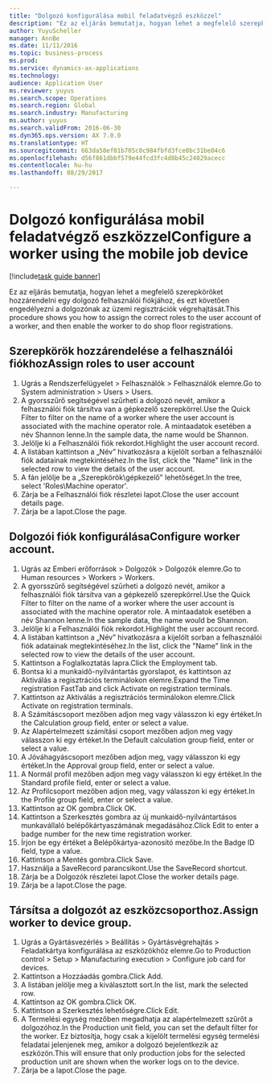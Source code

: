 ```yaml
--- 
title: "Dolgozó konfigurálása mobil feladatvégző eszközzel"
description: "Ez az eljárás bemutatja, hogyan lehet a megfelelő szerepköröket hozzárendelni egy dolgozó felhasználói fiókjához, és ezt követően engedélyezni a dolgozónak az üzemi regisztrációk végrehajtását."
author: YuyuScheller
manager: AnnBe
ms.date: 11/11/2016
ms.topic: business-process
ms.prod: 
ms.service: dynamics-ax-applications
ms.technology: 
audience: Application User
ms.reviewer: yuyus
ms.search.scope: Operations
ms.search.region: Global
ms.search.industry: Manufacturing
ms.author: yuyus
ms.search.validFrom: 2016-06-30
ms.dyn365.ops.version: AX 7.0.0
ms.translationtype: HT
ms.sourcegitcommit: 663da58ef01b705c0c984fbfd3fce8bc31be04c6
ms.openlocfilehash: d56f861dbbf579e44fcd3fc4d8b45c24029acecc
ms.contentlocale: hu-hu
ms.lasthandoff: 08/29/2017

---
```

# <a name="configure-a-worker-using-the-mobile-job-device"></a><span data-ttu-id="9b71f-103">Dolgozó konfigurálása mobil feladatvégző eszközzel</span><span class="sxs-lookup"><span data-stu-id="9b71f-103">Configure a worker using the mobile job device</span></span>

[!include[task guide banner](../../includes/task-guide-banner.md)]

<span data-ttu-id="9b71f-104">Ez az eljárás bemutatja, hogyan lehet a megfelelő szerepköröket hozzárendelni egy dolgozó felhasználói fiókjához, és ezt követően engedélyezni a dolgozónak az üzemi regisztrációk végrehajtását.</span><span class="sxs-lookup"><span data-stu-id="9b71f-104">This procedure shows you how to assign the correct roles to the user account of a worker, and then enable the worker to do shop floor registrations.</span></span>


## <a name="assign-roles-to-user-account"></a><span data-ttu-id="9b71f-105">Szerepkörök hozzárendelése a felhasználói fiókhoz</span><span class="sxs-lookup"><span data-stu-id="9b71f-105">Assign roles to user account</span></span>
1. <span data-ttu-id="9b71f-106">Ugrás a Rendszerfelügyelet > Felhasználók > Felhasználók elemre.</span><span class="sxs-lookup"><span data-stu-id="9b71f-106">Go to System administration > Users > Users.</span></span>
2. <span data-ttu-id="9b71f-107">A gyorsszűrő segítségével szűrheti a dolgozó nevét, amikor a felhasználói fiók társítva van a gépkezelő szerepkörrel.</span><span class="sxs-lookup"><span data-stu-id="9b71f-107">Use the Quick Filter to filter on the name of a worker where the user account is associated with the machine operator role.</span></span> <span data-ttu-id="9b71f-108">A mintaadatok esetében a név Shannon lenne.</span><span class="sxs-lookup"><span data-stu-id="9b71f-108">In the sample data, the name would be Shannon.</span></span>
3. <span data-ttu-id="9b71f-109">Jelölje ki a Felhasználói fiók rekordot.</span><span class="sxs-lookup"><span data-stu-id="9b71f-109">Highlight the user account record.</span></span>
4. <span data-ttu-id="9b71f-110">A listában kattintson a „Név” hivatkozásra a kijelölt sorban a felhasználói fiók adatainak megtekintéséhez.</span><span class="sxs-lookup"><span data-stu-id="9b71f-110">In the list, click the "Name" link in the selected row to view the details of the user account.</span></span>
5. <span data-ttu-id="9b71f-111">A fán jelölje be a „Szerepkörök\gépkezelő" lehetőséget.</span><span class="sxs-lookup"><span data-stu-id="9b71f-111">In the tree, select 'Roles\Machine operator'.</span></span>
6. <span data-ttu-id="9b71f-112">Zárja be a Felhasználói fiók részletei lapot.</span><span class="sxs-lookup"><span data-stu-id="9b71f-112">Close the user account details page.</span></span>
7. <span data-ttu-id="9b71f-113">Zárja be a lapot.</span><span class="sxs-lookup"><span data-stu-id="9b71f-113">Close the page.</span></span>

## <a name="configure-worker-account"></a><span data-ttu-id="9b71f-114">Dolgozói fiók konfigurálása</span><span class="sxs-lookup"><span data-stu-id="9b71f-114">Configure worker account.</span></span>
1. <span data-ttu-id="9b71f-115">Ugrás az Emberi erőforrások > Dolgozók > Dolgozók elemre.</span><span class="sxs-lookup"><span data-stu-id="9b71f-115">Go to Human resources > Workers > Workers.</span></span>
2. <span data-ttu-id="9b71f-116">A gyorsszűrő segítségével szűrheti a dolgozó nevét, amikor a felhasználói fiók társítva van a gépkezelő szerepkörrel.</span><span class="sxs-lookup"><span data-stu-id="9b71f-116">Use the Quick Filter to filter on the name of a worker where the user account is associated with the machine operator role.</span></span> <span data-ttu-id="9b71f-117">A mintaadatok esetében a név Shannon lenne.</span><span class="sxs-lookup"><span data-stu-id="9b71f-117">In the sample data, the name would be Shannon.</span></span>
3. <span data-ttu-id="9b71f-118">Jelölje ki a Felhasználói fiók rekordot.</span><span class="sxs-lookup"><span data-stu-id="9b71f-118">Highlight the user account record.</span></span>
4. <span data-ttu-id="9b71f-119">A listában kattintson a „Név” hivatkozásra a kijelölt sorban a felhasználói fiók adatainak megtekintéséhez.</span><span class="sxs-lookup"><span data-stu-id="9b71f-119">In the list, click the "Name" link in the selected row to view the details of the user account.</span></span>
5. <span data-ttu-id="9b71f-120">Kattintson a Foglalkoztatás lapra.</span><span class="sxs-lookup"><span data-stu-id="9b71f-120">Click the Employment tab.</span></span>
6. <span data-ttu-id="9b71f-121">Bontsa ki a munkaidő-nyilvántartás gyorslapot, és kattintson az Aktiválás a regisztrációs terminálokon elemre.</span><span class="sxs-lookup"><span data-stu-id="9b71f-121">Expand the Time registration FastTab and click Activate on registration terminals.</span></span>
7. <span data-ttu-id="9b71f-122">Kattintson az Aktiválás a regisztrációs terminálokon elemre.</span><span class="sxs-lookup"><span data-stu-id="9b71f-122">Click Activate on registration terminals.</span></span>
8. <span data-ttu-id="9b71f-123">A Számításcsoport mezőben adjon meg vagy válasszon ki egy értéket.</span><span class="sxs-lookup"><span data-stu-id="9b71f-123">In the Calculation group field, enter or select a value.</span></span>
9. <span data-ttu-id="9b71f-124">Az Alapértelmezett számítási csoport mezőben adjon meg vagy válasszon ki egy értéket.</span><span class="sxs-lookup"><span data-stu-id="9b71f-124">In the Default calculation group field, enter or select a value.</span></span>
10. <span data-ttu-id="9b71f-125">A Jóváhagyáscsoport mezőben adjon meg, vagy válasszon ki egy értéket.</span><span class="sxs-lookup"><span data-stu-id="9b71f-125">In the Approval group field, enter or select a value.</span></span>
11. <span data-ttu-id="9b71f-126">A Normál profil mezőben adjon meg vagy válasszon ki egy értéket.</span><span class="sxs-lookup"><span data-stu-id="9b71f-126">In the Standard profile field, enter or select a value.</span></span>
12. <span data-ttu-id="9b71f-127">Az Profilcsoport mezőben adjon meg, vagy válasszon ki egy értéket.</span><span class="sxs-lookup"><span data-stu-id="9b71f-127">In the Profile group field, enter or select a value.</span></span>
13. <span data-ttu-id="9b71f-128">Kattintson az OK gombra.</span><span class="sxs-lookup"><span data-stu-id="9b71f-128">Click OK.</span></span>
14. <span data-ttu-id="9b71f-129">Kattintson a Szerkesztés gombra az új munkaidő-nyilvántartásos munkavállaló belépőkártyaszámának megadásához.</span><span class="sxs-lookup"><span data-stu-id="9b71f-129">Click Edit to enter a badge number for the new time registration worker.</span></span>
15. <span data-ttu-id="9b71f-130">Írjon be egy értéket a Belépőkártya-azonosító mezőbe.</span><span class="sxs-lookup"><span data-stu-id="9b71f-130">In the Badge ID field, type a value.</span></span>
16. <span data-ttu-id="9b71f-131">Kattintson a Mentés gombra.</span><span class="sxs-lookup"><span data-stu-id="9b71f-131">Click Save.</span></span>
17. <span data-ttu-id="9b71f-132">Használja a SaveRecord parancsikont.</span><span class="sxs-lookup"><span data-stu-id="9b71f-132">Use the SaveRecord shortcut.</span></span>
18. <span data-ttu-id="9b71f-133">Zárja be a Dolgozók részletei lapot.</span><span class="sxs-lookup"><span data-stu-id="9b71f-133">Close the worker details page.</span></span>
19. <span data-ttu-id="9b71f-134">Zárja be a lapot.</span><span class="sxs-lookup"><span data-stu-id="9b71f-134">Close the page.</span></span>

## <a name="assign-worker-to-device-group"></a><span data-ttu-id="9b71f-135">Társítsa a dolgozót az eszközcsoporthoz.</span><span class="sxs-lookup"><span data-stu-id="9b71f-135">Assign worker to device group.</span></span>
1. <span data-ttu-id="9b71f-136">Ugrás a Gyártásvezérlés > Beállítás > Gyártásvégrehajtás > Feladatkártya konfigurálása az eszközökhöz elemre.</span><span class="sxs-lookup"><span data-stu-id="9b71f-136">Go to Production control > Setup > Manufacturing execution > Configure job card for devices.</span></span>
2. <span data-ttu-id="9b71f-137">Kattintson a Hozzáadás gombra.</span><span class="sxs-lookup"><span data-stu-id="9b71f-137">Click Add.</span></span>
3. <span data-ttu-id="9b71f-138">A listában jelölje meg a kiválasztott sort.</span><span class="sxs-lookup"><span data-stu-id="9b71f-138">In the list, mark the selected row.</span></span>
4. <span data-ttu-id="9b71f-139">Kattintson az OK gombra.</span><span class="sxs-lookup"><span data-stu-id="9b71f-139">Click OK.</span></span>
5. <span data-ttu-id="9b71f-140">Kattintson a Szerkesztés lehetőségre.</span><span class="sxs-lookup"><span data-stu-id="9b71f-140">Click Edit.</span></span>
6. <span data-ttu-id="9b71f-141">A Termelési egység mezőben megadhatja az alapértelmezett szűrőt a dolgozóhoz.</span><span class="sxs-lookup"><span data-stu-id="9b71f-141">In the Production unit field, you can set the default filter for the worker.</span></span> <span data-ttu-id="9b71f-142">Ez biztosítja, hogy csak a kijelölt termelési egység termelési feladatai jelenjenek meg, amikor a dolgozó bejelentkezik az eszközön.</span><span class="sxs-lookup"><span data-stu-id="9b71f-142">This will ensure that only production jobs for the selected production unit are shown when the worker logs on to the device.</span></span>
7. <span data-ttu-id="9b71f-143">Zárja be a lapot.</span><span class="sxs-lookup"><span data-stu-id="9b71f-143">Close the page.</span></span>


